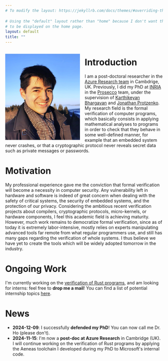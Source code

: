 ```yaml
---
# To modify the layout: https://jekyllrb.com/docs/themes/#overriding-theme-defaults

# Using the "default" layout rather than "home" because I don't want the blog posts
# to be displayed on the home page.
layout: default
title: ""
---
```


<img src="assets/profile/profile_picture.jpg"
     alt="Profile picture"
     height="275"
     style="float: left; margin-top: 15px; margin-right: 15px; margin-bottom: 0px" />

# Introduction

I am a post-doctoral researcher in the [Azure Research
team](https://www.microsoft.com/en-us/research/group/azure-research/)
in Cambdrige, UK.
Previously, I did my PhD at [INRIA](https://www.inria.fr/fr/centre-inria-de-paris) in
the [Prosecco](https://prosecco.gforge.inria.fr/) team, under the supervision of
[Karthikeyan Bhargavan](https://prosecco.gforge.inria.fr/personal/karthik/) and [Jonathan
Protzenko](https://jonathan.protzenko.fr/). My research field is the formal verification
of computer programs, which basically consists in applying mathematical analyses to
programs in order to check that they behave in some well-defined manner, for example that
an embedded system never crashes, or that a cryptographic protocol never reveals secret
data such as private messages or passwords.

# Motivation

My professional experience gave me the conviction that formal verification will become a
necessity in computer security. Any vulnerability left in hardware and software is indeed
of great concern when dealing with the safety of critical systems, the security of
embedded systems, and the protection of our privacy. Considering the ambitious recent
verification projects about compilers, cryptographic protocols, micro-kernels, or hardware
components, I feel this academic field is achieving maturity. However, much work remains
to democratize formal verification, since as of today it is extremely labor-intensive,
mostly relies on experts manipulating advanced tools far remote from what regular
programmers use, and still has many gaps regarding the verification of whole systems. I
thus believe we have yet to create the tools which will be widely adopted tomorrow in the
industry.

# Ongoing Work

I'm currently working on the [verification of Rust programs](1-projects.html#Aeneas), and
am looking for interns: feel free to **drop me a mail**! You can find a list of potential
internship topics [here](/assets/documents/rust-internship-proposals.pdf).

# News

- **2024-12-09**: I successfully **defended my PhD**! You can now call me Dr. Ho (please don't).
- **2024-11-15**: I'm now a **post-doc at Azure Research** in Cambridge (UK). I will continue
  working on the verification of Rust programs by applying the Aeneas toolchain I
  developed during my PhD to Microsoft's internal code.
